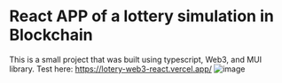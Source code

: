 # React APP of a lottery simulation in Blockchain 

This is a small project that was built using typescript, Web3, and MUI library.
Test here: https://lotery-web3-react.vercel.app/
![image](https://github.com/vivipolli/lotery-web3-react/assets/37938270/bb4fba4e-39dc-4a11-b182-62f76919fdc9)




